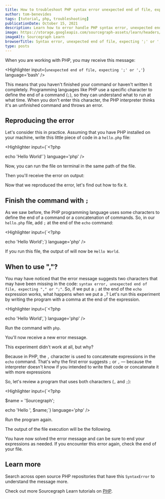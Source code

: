 ```yaml
---
title: How to troubleshoot PHP syntax error unexpected end of file, expecting ';' or ','
author: tom-benevides
tags: [tutorial, php, troubleshooting]
publicationDate: October 15, 2021
description: Learn how to error handle PHP syntax error, unexpected end of file, expecting ';' or ','
image: https://storage.googleapis.com/sourcegraph-assets/learn/headers/sourcegraph-learn-header.png
imageAlt: Sourcegraph Learn
browserTitle: Syntax error, unexpected end of file, expecting ';' or ',' in PHP error handling
type: posts
---
```


When you are working with PHP, you may receive this message:

<Highlighter
input={`unexpected end of file, expecting ';' or ','`}
language='bash'
/>

This means that you haven't finished your command or haven't written it completely. Programming languages ​​like PHP use a specific character to define the end of a command (`;`), so they can understand what to run at what time. When you don't enter this character, the PHP interpreter thinks it's an unfinished command and throws an error.

## Reproducing the error

Let's consider this in practice. Assuming that you have PHP installed on your machine, write this little piece of code in a `hello.php` file:

<Highlighter
input={`<?php
 
echo 'Hello World'`}
language='php'
/>

Now, you can run the file on terminal in the same path of the file. 

<Highlighter
input='php hello.php'
language='bash'
/>

Then you'll receive the error on output:

<Highlighter
input='Parse error:  syntax error, unexpected end of file, expecting "," or ";" in /path/to/hello.php on line 4'
language='bash'
/>

Now that we reproduced the error, let's find out how to fix it.

## Finish the command with `;`

As we saw before, the PHP programming language uses some characters to define the end of a command or a concatenation of commands. So, in our `hello.php` file, add `;` at the end of the `echo` command:

<Highlighter
input={`<?php
 
echo 'Hello World';`}
language='php'
/>

If you run this file, the output of will now be `Hello World`. 

## When to use ","? 

You may have noticed that the error message suggests two characters that may have been missing in the code: `syntax error, unexpected end of file, expecting "," or ";"`. So, if we put a `;` at the end of the `echo` expression works, what happens when we put a `,`? Let's run this experiment by writing the program with a comma at the end of the expression.

<Highlighter
input={`<?php
 
echo 'Hello World',`}
language='php'
/>

Run the command with `php`.

<Highlighter
input='php hello.php'
language='bash'
/>

You'll now receive a new error message.

<Highlighter
input='Parse error:  syntax error, unexpected end of file in /path/to/hello.php on line 4'
language='bash'
/>

This experiment didn't work at all, but why? 

Because in PHP, the `,` character is used to concatenate expressions in the `echo` command. That's why the first error suggests `;` or `,` — because the interpreter doesn't know if you intended to write that code or concatenate it with more expressions

So, let's review a program that uses both characters (`,` and `;`):

<Highlighter
input={`<?php
 
$name = 'Sourcegraph';
 
echo 'Hello ', $name;`}
language='php'
/>

Run the program again.

<Highlighter
input='php hello.php'
language='bash'
/>

The output of the file execution will be the following.

<Highlighter
input='Hello Sourcegraph'
language='bash'
/>

You have now solved the error message and can be sure to end your expressions as needed. If you encounter this error again, check the end of your file. 

## Learn more

Search across open source PHP repositories that have this `SyntaxError` to understand the message more.

<SourcegraphSearch query="&quot;unexpected end of file, expecting ';' or ','&quot; lang:php" patternType="literal"/>

Check out more Sourcegraph Learn tutorials on [PHP](https://learn.sourcegraph.com/tags/php).